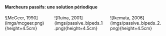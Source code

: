 #### Marcheurs passifs: une solution périodique

<div class="columns">
<div class="column" width="35%">
![McGeer, 1990](imgs/mcgeer.png){height=4.5cm}
</div>
<div class="column" width="30%">
![Ruina, 2001](imgs/passive_bipeds_1.png){height=4.5cm}
</div>
<div class="column" width="35%">
![Ikemata, 2006](imgs/passive_bipeds_2.png){height=4.5cm}
</div>
</div>
